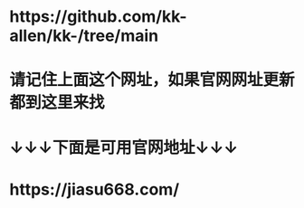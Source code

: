 <h1>https://github.com/kk-allen/kk-/tree/main</h1>
<h1>请记住上面这个网址，如果官网网址更新都到这里来找</h1>
<h1>↓↓↓下面是可用官网地址↓↓↓</h1>
<h1>https://jiasu668.com/</h1>
